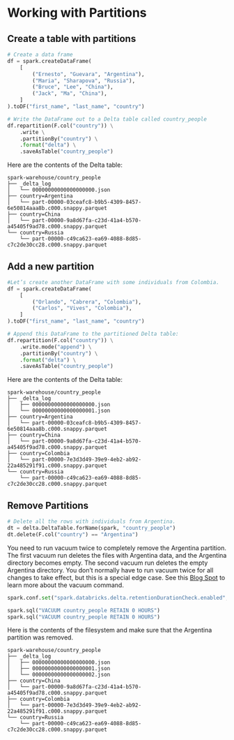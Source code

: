 # Working with Partitions

## Create a table with partitions

```Python
# Create a data frame
df = spark.createDataFrame(
    [
        ("Ernesto", "Guevara", "Argentina"),
        ("Maria", "Sharapova", "Russia"),
        ("Bruce", "Lee", "China"),
        ("Jack", "Ma", "China"),
    ]
).toDF("first_name", "last_name", "country")

# Write the DataFrame out to a Delta table called country_people
df.repartition(F.col("country")) \
    .write \
    .partitionBy("country") \
    .format("delta") \
    .saveAsTable("country_people")
```

Here are the contents of the Delta table:
```
spark-warehouse/country_people
├── _delta_log
│   └── 00000000000000000000.json
├── country=Argentina
│   └── part-00000-03ceafc8-b9b5-4309-8457-6e50814aaa8b.c000.snappy.parquet
├── country=China
│   └── part-00000-9a8d67fa-c23d-41a4-b570-a45405f9ad78.c000.snappy.parquet
└── country=Russia
    └── part-00000-c49ca623-ea69-4088-8d85-c7c2de30cc28.c000.snappy.parquet
```

## Add a new partition

```Python
#Let’s create another DataFrame with some individuals from Colombia.
df = spark.createDataFrame(
    [
        ("Orlando", "Cabrera", "Colombia"),
        ("Carlos", "Vives", "Colombia"),
    ]
).toDF("first_name", "last_name", "country")

# Append this DataFrame to the partitioned Delta table:
df.repartition(F.col("country")) \
    .write.mode("append") \
    .partitionBy("country") \
    .format("delta") \
    .saveAsTable("country_people")
```

Here are the contents of the Delta table:
```
spark-warehouse/country_people
├── _delta_log
│   ├── 00000000000000000000.json
│   └── 00000000000000000001.json
├── country=Argentina
│   └── part-00000-03ceafc8-b9b5-4309-8457-6e50814aaa8b.c000.snappy.parquet
├── country=China
│   └── part-00000-9a8d67fa-c23d-41a4-b570-a45405f9ad78.c000.snappy.parquet
├── country=Colombia
│   └── part-00000-7e3d3d49-39e9-4eb2-ab92-22a485291f91.c000.snappy.parquet
└── country=Russia
    └── part-00000-c49ca623-ea69-4088-8d85-c7c2de30cc28.c000.snappy.parquet
```

## Remove Partitions

```Python
# Delete all the rows with individuals from Argentina.
dt = delta.DeltaTable.forName(spark, "country_people")
dt.delete(F.col("country") == "Argentina")
```

You need to run vacuum twice to completely remove the Argentina partition. The first vacuum run deletes the files with Argentina data, and the Argentina directory becomes empty. The second vacuum run deletes the empty Argentina directory. You don’t normally have to run vacuum twice for all changes to take effect, but this is a special edge case. See this [Blog Spot](https://delta.io/blog/2023-01-03-delta-lake-vacuum-command/) to learn more about the vacuum command.

```Python
spark.conf.set("spark.databricks.delta.retentionDurationCheck.enabled", "false")

spark.sql("VACUUM country_people RETAIN 0 HOURS")
spark.sql("VACUUM country_people RETAIN 0 HOURS")
```

Here is the contents of the filesystem and make sure that the Argentina partition was removed.
```
spark-warehouse/country_people
├── _delta_log
│   ├── 00000000000000000000.json
│   ├── 00000000000000000001.json
│   └── 00000000000000000002.json
├── country=China
│   └── part-00000-9a8d67fa-c23d-41a4-b570-a45405f9ad78.c000.snappy.parquet
├── country=Colombia
│   └── part-00000-7e3d3d49-39e9-4eb2-ab92-22a485291f91.c000.snappy.parquet
└── country=Russia
    └── part-00000-c49ca623-ea69-4088-8d85-c7c2de30cc28.c000.snappy.parquet
```
